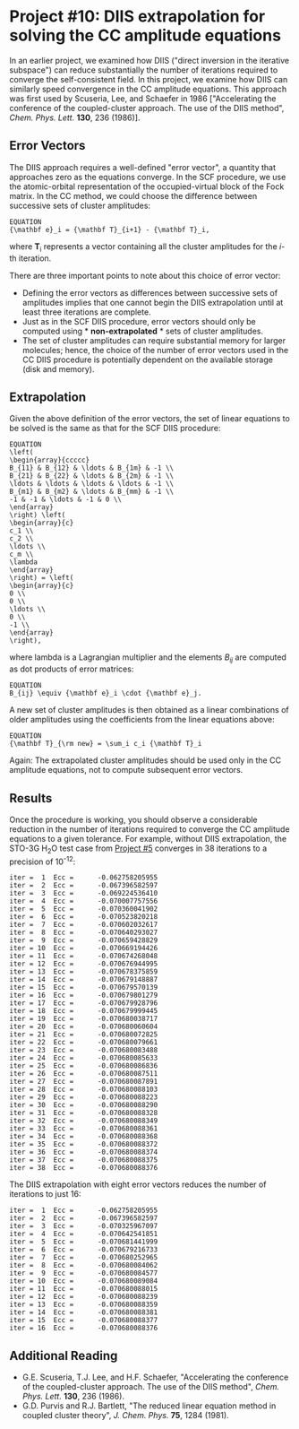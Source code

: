 # Project #10: DIIS extrapolation for solving the CC amplitude equations
In an earlier project, we examined how DIIS ("direct inversion in the iterative
subspace") can reduce substantially the number of iterations required to converge the
self-consistent field.  In this project, we examine how DIIS can similarly speed
convergence in the CC amplitude equations.  This approach was first used by Scuseria,
Lee, and Schaefer in 1986 ["Accelerating the conference of the coupled-cluster
approach.  The use of the DIIS method", *Chem. Phys. Lett.* **130**, 236 (1986)].

## Error Vectors
The DIIS approach requires a well-defined "error vector", a quantity that approaches
zero as the equations converge.  In the SCF procedure, we use the atomic-orbital
representation of the occupied-virtual block of the Fock matrix. In the CC method, we
could choose the difference between successive sets of cluster amplitudes:

```
EQUATION
{\mathbf e}_i = {\mathbf T}_{i+1} - {\mathbf T}_i,
```

where <b>T</b><sub>i</sub> represents a vector containing all the cluster amplitudes for the *i*-th iteration.

There are three important points to note about this choice of error vector:
  * Defining the error vectors as differences between successive sets of amplitudes
    implies that one cannot begin the DIIS extrapolation until at least three
    iterations are complete.
  * Just as in the SCF DIIS procedure, error vectors should only be computed using *
    **non-extrapolated** * sets of cluster amplitudes.
  * The set of cluster amplitudes can require substantial memory for larger
    molecules; hence, the choice of the number of error vectors used in the CC DIIS
    procedure is potentially dependent on the available storage (disk and memory).

## Extrapolation
Given the above definition of the error vectors, the set of linear equations to be solved is the same as that for the SCF DIIS procedure:

```
EQUATION
\left(
\begin{array}{ccccc}
B_{11} & B_{12} & \ldots & B_{1m} & -1 \\
B_{21} & B_{22} & \ldots & B_{2m} & -1 \\
\ldots & \ldots & \ldots & \ldots & -1 \\
B_{m1} & B_{m2} & \ldots & B_{mm} & -1 \\
-1 & -1 & \ldots & -1 & 0 \\
\end{array}
\right) \left(
\begin{array}{c}
c_1 \\
c_2 \\
\ldots \\
c_m \\
\lambda
\end{array}
\right) = \left(
\begin{array}{c}
0 \\
0 \\
\ldots \\
0 \\
-1 \\
\end{array}
\right),
```

where lambda is a Lagrangian multiplier and the elements <i>B<sub>ij</sub></i> are computed as dot products of error matrices:

```
EQUATION
B_{ij} \equiv {\mathbf e}_i \cdot {\mathbf e}_j.
```

A new set of cluster amplitudes is then obtained as a linear combinations of older amplitudes using the coefficients from the linear equations above:

```
EQUATION
{\mathbf T}_{\rm new} = \sum_i c_i {\mathbf T}_i
```

Again: The extrapolated cluster amplitudes should be used only in the CC amplitude equations, not to compute subsequent error vectors.

## Results
Once the procedure is working, you should observe a considerable reduction in the
number of iterations required to converge the CC amplitude equations to a given
tolerance.  For example, without DIIS extrapolation, the STO-3G H<sub>2</sub>O test
case from [Project #5](https://github.com/CrawfordGroup/ProgrammingProjects/tree/master/Project%2305) 
converges in 38 iterations to a
precision of 10<sup>-12</sup>:

```
iter =  1  Ecc =      -0.062758205955
iter =  2  Ecc =      -0.067396582597
iter =  3  Ecc =      -0.069224536410
iter =  4  Ecc =      -0.070007757556
iter =  5  Ecc =      -0.070360041902
iter =  6  Ecc =      -0.070523820218
iter =  7  Ecc =      -0.070602032617
iter =  8  Ecc =      -0.070640293027
iter =  9  Ecc =      -0.070659428829
iter = 10  Ecc =      -0.070669194426
iter = 11  Ecc =      -0.070674268048
iter = 12  Ecc =      -0.070676944995
iter = 13  Ecc =      -0.070678375859
iter = 14  Ecc =      -0.070679148887
iter = 15  Ecc =      -0.070679570139
iter = 16  Ecc =      -0.070679801279
iter = 17  Ecc =      -0.070679928796
iter = 18  Ecc =      -0.070679999445
iter = 19  Ecc =      -0.070680038717
iter = 20  Ecc =      -0.070680060604
iter = 21  Ecc =      -0.070680072825
iter = 22  Ecc =      -0.070680079661
iter = 23  Ecc =      -0.070680083488
iter = 24  Ecc =      -0.070680085633
iter = 25  Ecc =      -0.070680086836
iter = 26  Ecc =      -0.070680087511
iter = 27  Ecc =      -0.070680087891
iter = 28  Ecc =      -0.070680088103
iter = 29  Ecc =      -0.070680088223
iter = 30  Ecc =      -0.070680088290
iter = 31  Ecc =      -0.070680088328
iter = 32  Ecc =      -0.070680088349
iter = 33  Ecc =      -0.070680088361
iter = 34  Ecc =      -0.070680088368
iter = 35  Ecc =      -0.070680088372
iter = 36  Ecc =      -0.070680088374
iter = 37  Ecc =      -0.070680088375
iter = 38  Ecc =      -0.070680088376
```

The DIIS extrapolation with eight error vectors reduces the number of iterations to just 16:

```
iter =  1  Ecc =      -0.062758205955
iter =  2  Ecc =      -0.067396582597
iter =  3  Ecc =      -0.070325967097
iter =  4  Ecc =      -0.070642541851
iter =  5  Ecc =      -0.070681441999
iter =  6  Ecc =      -0.070679216733
iter =  7  Ecc =      -0.070680252965
iter =  8  Ecc =      -0.070680084062
iter =  9  Ecc =      -0.070680084577
iter = 10  Ecc =      -0.070680089084
iter = 11  Ecc =      -0.070680088015
iter = 12  Ecc =      -0.070680088239
iter = 13  Ecc =      -0.070680088359
iter = 14  Ecc =      -0.070680088381
iter = 15  Ecc =      -0.070680088377
iter = 16  Ecc =      -0.070680088376
```


## Additional Reading
  * G.E. Scuseria, T.J. Lee, and H.F. Schaefer, "Accelerating the conference of the
    coupled-cluster approach.  The use of the DIIS method", *Chem. Phys. Lett.*
    **130**, 236 (1986).
  * G.D. Purvis and R.J. Bartlett, "The reduced linear equation method in coupled
    cluster theory", *J. Chem. Phys.* **75**, 1284 (1981).

